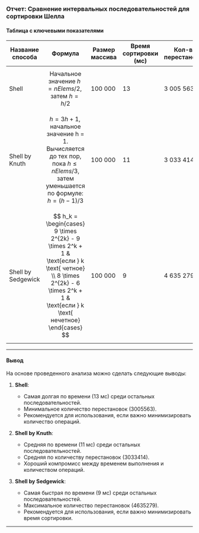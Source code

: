 ### Отчет: Сравнение интервальных последовательностей для сортировки Шелла

#### Таблица с ключевыми показателями

| Название способа   | Формула                                                                                                                                                                          | Размер массива | Время сортировки (мс) | Кол-во перестановок |
|--------------------|----------------------------------------------------------------------------------------------------------------------------------------------------------------------------------|----------------|-----------------------|---------------------|
| Shell              | $$\text{Начальное значение } h=nElems/2, \text{ затем } h=h/2 $$                                                                                                                 | 100 000        | 13                    | 3 005 563           |
| Shell by Knuth     | $$h=3h+1 ,\text{ начальное значение h = 1. Вычисляется до тех пор, пока } h ≤ nElems / 3\text{, затем уменьшается по формуле: } h=(h−1)/3$$                                      | 100 000        | 11                    | 3 033 414           |
| Shell by Sedgewick | $$ h_k = \begin{cases} 9 \times 2^{2k} - 9 \times 2^k + 1 & \text{если } k \text{ четное} \\ 8 \times 2^{2k} - 6 \times 2^k + 1 & \text{если } k \text{ нечетное} \end{cases} $$ | 100 000        | 9                     | 4 635 279           |


---

#### Вывод

На основе проведенного анализа можно сделать следующие выводы:

1. **Shell**:
    - Самая долгая по времени (13 мс) среди остальных последовательностей.
    - Минимальное количество перестановок (3005563).
    - Рекомендуется для использования, если важно минимизировать количество операций.

2. **Shell by Knuth**:
    - Средняя по времени (11 мс) среди остальных последовательностей.
    - Средняя по количеству перестановок (3033414).
    - Хороший компромисс между временем выполнения и количеством операций.

3. **Shell by Sedgewick**:
    - Самая быстрая по времени (9 мс) среди остальных последовательностей.
    - Максимальное количество перестановок (4635279).
    - Рекомендуется для использования, если важно минимизировать время сортировки.

---